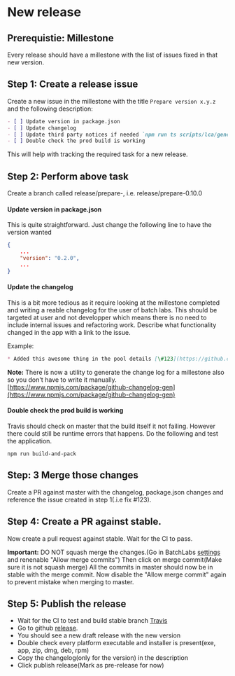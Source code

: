 # New release

## Prerequistie: Millestone
Every release should have a millestone with the list of issues fixed in that new version.

## Step 1: Create a release issue

Create a new issue in the millestone with the title `Prepare version x.y.z` and the following description:

```md
- [ ] Update version in package.json
- [ ] Update changelog
- [ ] Update third party notices if needed `npm run ts scripts/lca/generate-third-party`
- [ ] Double check the prod build is working
```

This will help with tracking the required task for a new release.

## Step 2: Perform above task

Create a branch called release/prepare-<milestone>, i.e. release/prepare-0.10.0

#### Update version in package.json

This is quite straightforward. Just change the following line to have the version wanted

```json
{
    ...
    "version": "0.2.0",
    ...
}
```

#### Update the changelog

This is a bit more tedious as it require looking at the millestone completed and writing a reable changelog for the user of batch labs.
This should be targeted at user and not developper which means there is no need to include internal issues and refactoring work.
Describe what functionality changed in the app with a link to the issue.

Example:
```md
* Added this awesome thing in the pool details [\#123](https://github.com/Azure/BatchLabs/issues/123)
```

**Note:** There is now a utility to generate the change log for a millestone also so you don't have to write it manually.
[https://www.npmjs.com/package/github-changelog-gen](https://www.npmjs.com/package/github-changelog-gen)

#### Double check the prod build is working

Travis should check on master that the build itself it not failing. However there could still be runtime errors that happens.
Do the following and test the application.
```
npm run build-and-pack
```


## Step: 3 Merge those changes
Create a PR against master with the changelog, package.json changes and reference the issue created in step 1(.i.e fix \#123).


## Step 4: Create a PR against stable.
Now create a pull request against stable. Wait for the CI to pass.

**Important:** DO NOT squash merge the changes.(Go in BatchLabs [settings](https://github.com/Azure/BatchLabs/settings) and renenable "Allow merge commits")
Then click on merge commit(Make sure it is not squash merge)
All the commits in master should now be in stable with the merge commit.
Now disable the "Allow merge commit" again to prevent mistake when merging to master.

## Step 5: Publish the release
* Wait for the CI to test and build stable branch [Travis](https://travis-ci.org/Azure/BatchLabs/branches)
* Go to github [release](https://github.com/Azure/BatchLabs/releases).
* You should see a new draft release with the new version
* Double check every platform executable and installer is present(exe, app, zip, dmg, deb, rpm)
* Copy the changelog(only for the version) in the description
* Click publish release(Mark as pre-release for now)
